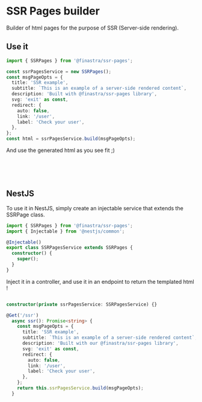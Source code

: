 # SSR Pages builder

Builder of html pages for the purpose of SSR (Server-side rendering).

## Use it

```typescript
import { SSRPages } from '@finastra/ssr-pages';

const ssrPagesService = new SSRPages();
const msgPageOpts = {
  title: 'SSR example',
  subtitle: `This is an example of a server-side rendered content`,
  description: 'Built with @finastra/ssr-pages library',
  svg: 'exit' as const,
  redirect: {
    auto: false,
    link: '/user',
    label: 'Check your user',
  },
};
const html = ssrPagesService.build(msgPageOpts);
```

And use the generated html as you see fit ;)

<br/>
<br/>
<br/>

## NestJS

To use it in NestJS, simply create an injectable service that extends the SSRPage class.

```typescript
import { SSRPages } from '@finastra/ssr-pages';
import { Injectable } from '@nestjs/common';

@Injectable()
export class SSRPagesService extends SSRPages {
  constructor() {
    super();
  }
}
```

Inject it in a controller, and use it in an endpoint to return the templated html !

```typescript

constructor(private ssrPagesService: SSRPagesService) {}

@Get('/ssr')
  async ssr(): Promise<string> {
    const msgPageOpts = {
      title: 'SSR example',
      subtitle: `This is an example of a server-side rendered content`,
      description: 'Built with our @finastra/ssr-pages library',
      svg: 'exit' as const,
      redirect: {
        auto: false,
        link: '/user',
        label: 'Check your user',
      },
    };
    return this.ssrPagesService.build(msgPageOpts);
  }
```
